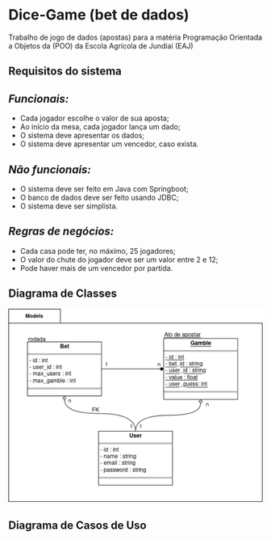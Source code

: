   # Dice-Game (bet de dados)
Trabalho de jogo de dados (apostas) para a matéria Programação Orientada a Objetos da (POO) da Escola Agrícola de Jundiaí (EAJ)
## Requisitos do sistema
## _Funcionais:_
- Cada jogador escolhe o valor de sua aposta;
- Ao início da mesa, cada jogador lança um dado;
- O sistema deve apresentar os dados;
- O sistema deve apresentar um vencedor, caso exista.
## _Não funcionais:_
- O sistema deve ser feito em Java com Springboot;
- O banco de dados deve ser feito usando JDBC;
- O sistema deve ser simplista.
## _Regras de negócios:_
- Cada casa pode ter, no máximo, 25 jogadores;
- O valor do chute do jogador deve ser um valor entre 2 e 12;
- Pode haver mais de um vencedor por partida.
## Diagrama de Classes
![diagrama de classes](Documents/Models.png)
## Diagrama de Casos de Uso
